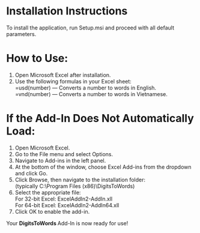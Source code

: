 # Installation Instructions
To install the application, run Setup.msi and proceed with all default parameters.
# How to Use:

1. Open Microsoft Excel after installation. <br>
2. Use the following formulas in your Excel sheet: <br>
    =usd(number) — Converts a number to words in English. <br>
    =vnd(number) — Converts a number to words in Vietnamese. <br>

# If the Add-In Does Not Automatically Load: <br>
1. Open Microsoft Excel. <br>
2. Go to the File menu and select Options. <br>
3. Navigate to Add-ins in the left panel. <br>
4. At the bottom of the window, choose Excel Add-ins from the dropdown and click Go. <br>
5. Click Browse, then navigate to the installation folder: <br>
(typically C:\Program Files (x86)\DigitsToWords) <br>
6. Select the appropriate file: <br>
    For 32-bit Excel: ExcelAddIn2-AddIn.xll <br>
    For 64-bit Excel: ExcelAddIn2-AddIn64.xll  <br>
7. Click OK to enable the add-in. <br>

Your <b>DigitsToWords </b> Add-In is now ready for use!
